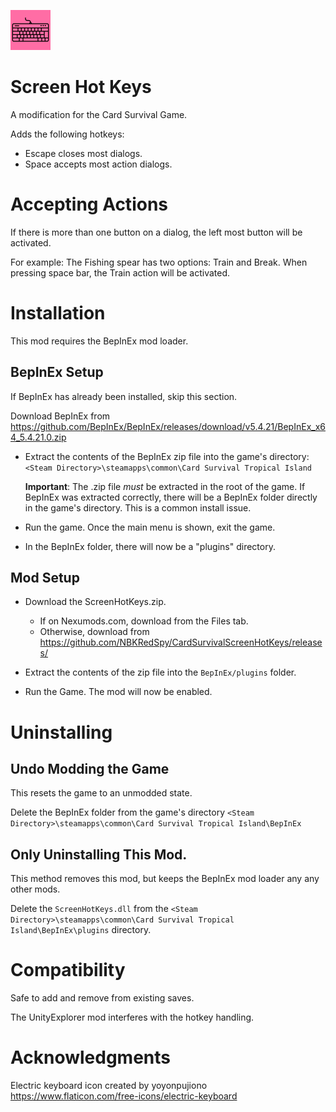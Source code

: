 ![Keyboard Icon](Media\computer-keyboard_64.png)

# Screen Hot Keys

A modification for the Card Survival Game.

Adds the following hotkeys:
* Escape closes most dialogs.
* Space accepts most action dialogs.

# Accepting Actions
If there is more than one button on a dialog, the left most button will be activated.
 
For example: The Fishing spear has two options:  Train and Break.  When pressing space bar, the Train action will be activated.

# Installation 
This mod requires the BepInEx mod loader.

## BepInEx Setup
If BepInEx has already been installed, skip this section.

Download BepInEx from https://github.com/BepInEx/BepInEx/releases/download/v5.4.21/BepInEx_x64_5.4.21.0.zip

* Extract the contents of the BepInEx zip file into the game's directory:
```<Steam Directory>\steamapps\common\Card Survival Tropical Island```

    __Important__:  The .zip file *must* be extracted in the root of the game.  If BepInEx was extracted correctly, there will be a BepInEx folder directly in the game's directory.  This is a common install issue.

* Run the game.  Once the main menu is shown, exit the game.

* In the BepInEx folder, there will now be a "plugins" directory.

## Mod Setup
* Download the ScreenHotKeys.zip.  
    * If on Nexumods.com, download from the Files tab.
    * Otherwise, download from https://github.com/NBKRedSpy/CardSurvivalScreenHotKeys/releases/

* Extract the contents of the zip file into the ```BepInEx/plugins``` folder.

* Run the Game.  The mod will now be enabled.

# Uninstalling

## Undo Modding the Game
This resets the game to an unmodded state.

Delete the BepInEx folder from the game's directory
```<Steam Directory>\steamapps\common\Card Survival Tropical Island\BepInEx```

## Only Uninstalling This Mod.

This method removes this mod, but keeps the BepInEx mod loader any any other mods.

Delete the ```ScreenHotKeys.dll``` from the ```<Steam Directory>\steamapps\common\Card Survival Tropical Island\BepInEx\plugins``` directory.
# Compatibility
Safe to add and remove from existing saves.

The UnityExplorer mod interferes with the hotkey handling.

# Acknowledgments
Electric keyboard icon created by yoyonpujiono https://www.flaticon.com/free-icons/electric-keyboard


